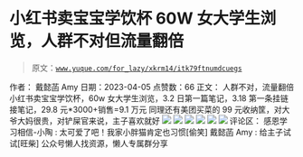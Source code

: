 # 小红书卖宝宝学饮杯 60W 女大学生浏览，人群不对但流量翻倍

> 原文：[`www.yuque.com/for_lazy/xkrm14/itk79ftnumdcuegs`](https://www.yuque.com/for_lazy/xkrm14/itk79ftnumdcuegs)

<ne-p id="ufe7da049" data-lake-id="ufe7da049">作者： 戴懿菡 Amy</ne-p> <ne-p id="u7c7a2fa1" data-lake-id="u7c7a2fa1">日期：2023-04-05</ne-p> <ne-p id="ucb3093af" data-lake-id="ucb3093af">点赞数：66</ne-p> <ne-hole id="u8a4ec0b3" data-lake-id="u8a4ec0b3"><ne-card data-card-name="hr" data-card-type="block" id="eKW1b" data-event-boundary="card"><ne-p id="uaf2e078c" data-lake-id="uaf2e078c">正文：</ne-p> <ne-p id="ue3709533" data-lake-id="ue3709533">人群不对，流量翻倍 小红书卖宝宝学饮杯，60w 女大学生浏览，3.2 日第一篇笔记，3.18 第一条挂链接笔记，29.8 元*3000+销售=9.1 万元 同理还有美团买菜的 99 元收纳筐，对大爷大妈很贵，对铲屎官来说，主子喜欢就好</ne-p> <ne-p id="ude167a96" data-lake-id="ude167a96"><ne-card data-card-name="image" data-card-type="inline" id="qsyqA" data-event-boundary="card">![](img/27938bc6b8ae1953e77c78a04c3ba189.png)</ne-card></ne-p> <ne-p id="u09d641e8" data-lake-id="u09d641e8"><ne-card data-card-name="image" data-card-type="inline" id="b0gGd" data-event-boundary="card">![](img/d2a5cd4f7934f3aad614ca23049d2e61.png)</ne-card></ne-p> <ne-p id="udafdcf27" data-lake-id="udafdcf27"><ne-card data-card-name="image" data-card-type="inline" id="AiGii" data-event-boundary="card">![](img/436cb5ac11717c2bb053d0d063ae1d0f.png)</ne-card></ne-p> <ne-p id="u65592fa7" data-lake-id="u65592fa7"><ne-card data-card-name="image" data-card-type="inline" id="QKAPU" data-event-boundary="card">![](img/4eb55e7a31ee3a9160f3678aaf09e4ba.png)</ne-card></ne-p> <ne-p id="ue689c4b7" data-lake-id="ue689c4b7"><ne-card data-card-name="image" data-card-type="inline" id="hHO9h" data-event-boundary="card">![](img/2ef9d317c6ed4ebb166ba340001d7201.png)</ne-card></ne-p> <ne-p id="u45d03108" data-lake-id="u45d03108"><ne-card data-card-name="image" data-card-type="inline" id="zlGVQ" data-event-boundary="card">![](img/8c9646bab3aa8b2e76e35dfb575c6e08.png)</ne-card></ne-p> <ne-hole id="ufc982b3c" data-lake-id="ufc982b3c"><ne-card data-card-name="hr" data-card-type="block" id="Lmyeu" data-event-boundary="card"><ne-p id="ua0316126" data-lake-id="ua0316126">评论区：</ne-p> <ne-p id="u8cdfa227" data-lake-id="u8cdfa227">感恩学习相信-小陶 : 太可爱了吧！我家小胖猫肯定也习惯[偷笑]</ne-p> <ne-p id="u64971175" data-lake-id="u64971175">戴懿菡 Amy : 给主子试试[旺柴]</ne-p> <ne-hole id="uf5ac8e5a" data-lake-id="uf5ac8e5a"><ne-card data-card-name="hr" data-card-type="block" id="kF7Bc" data-event-boundary="card"><ne-p id="u1e9b245c" data-lake-id="u1e9b245c">公众号懒人找资源，懒人专属群分享</ne-p></ne-card></ne-hole></ne-card></ne-hole></ne-card></ne-hole>